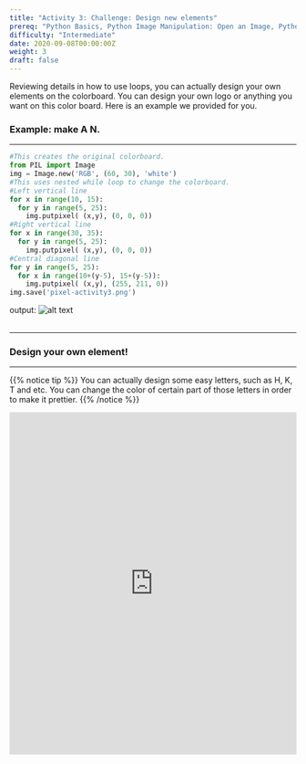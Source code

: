 ```yaml
---
title: "Activity 3: Challenge: Design new elements"
prereq: "Python Basics, Python Image Manipulation: Open an Image, Python Pixels: Colors and Pixels"
difficulty: "Intermediate"
date: 2020-09-08T00:00:00Z
weight: 3
draft: false
---
```


Reviewing details in how to use loops, you can actually design your own elements on the colorboard. You can design your own logo or anything you want on this color board. Here is an example we provided for you. 


### Example: make A N.

<hr/>

```python
#This creates the original colorboard.
from PIL import Image
img = Image.new('RGB', (60, 30), 'white')
#This uses nested while loop to change the colorboard.
#Left vertical line
for x in range(10, 15):
  for y in range(5, 25):
    img.putpixel( (x,y), (0, 0, 0))
#Right vertical line
for x in range(30, 35):
  for y in range(5, 25):
    img.putpixel( (x,y), (0, 0, 0))
#Central diagonal line
for y in range(5, 25):
  for x in range(10+(y-5), 15+(y-5)):
    img.putpixel( (x,y), (255, 211, 0))
img.save('pixel-activity3.png')
```
output:
![alt text](../../media/activity3_ex.png "image showing activity3 example")
<br/><br/>

<hr/>

### Design your own element!

<hr/>

{{% notice tip %}}
You can actually design some easy letters, such as H, K, T and etc. You can change the color of certain part of those letters in order to make it prettier. 
{{% /notice %}}

<iframe height="600px" width="100%" src="https://repl.it/@nuevofoundation/Python-Pixel-Activity3?lite=true" scrolling="no" frameborder="no" allowtransparency="true" allowfullscreen="true" sandbox="allow-forms allow-pointer-lock allow-popups allow-same-origin allow-scripts allow-modals"></iframe>